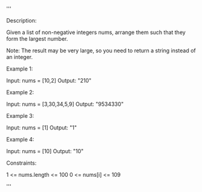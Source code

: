 '''

Description:

Given a list of non-negative integers nums, arrange them such that they form the largest number.

Note: The result may be very large, so you need to return a string instead of an integer.

 

Example 1:

Input: nums = [10,2]
Output: "210"



Example 2:

Input: nums = [3,30,34,5,9]
Output: "9534330"



Example 3:

Input: nums = [1]
Output: "1"



Example 4:

Input: nums = [10]
Output: "10"
 

Constraints:

1 <= nums.length <= 100
0 <= nums[i] <= 109

'''